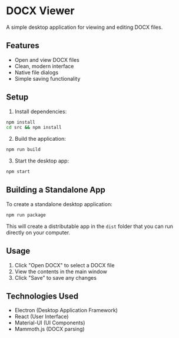 # DOCX Viewer

A simple desktop application for viewing and editing DOCX files.

## Features

- Open and view DOCX files
- Clean, modern interface
- Native file dialogs
- Simple saving functionality

## Setup

1. Install dependencies:
```bash
npm install
cd src && npm install
```

2. Build the application:
```bash
npm run build
```

3. Start the desktop app:
```bash
npm start
```

## Building a Standalone App

To create a standalone desktop application:

```bash
npm run package
```

This will create a distributable app in the `dist` folder that you can run directly on your computer.

## Usage

1. Click "Open DOCX" to select a DOCX file
2. View the contents in the main window
3. Click "Save" to save any changes

## Technologies Used

- Electron (Desktop Application Framework)
- React (User Interface)
- Material-UI (UI Components)
- Mammoth.js (DOCX parsing) 